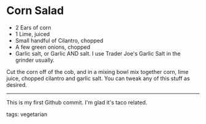 Corn Salad
==========

* 2 Ears of corn
* 1 Lime, juiced
* Small handful of Cilantro, chopped
* A few green onions, chopped
* Garlic salt, or Garlic AND salt. I use Trader Joe's Garlic Salt in the grinder usually. 

Cut the corn off of the cob, and in a mixing bowl mix together corn, lime juice, chopped cilantro and garlic salt. You can tweak any of this stuff as desired.

---
This is my first Github commit. I'm glad it's taco related.

tags: vegetarian
